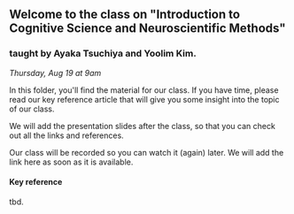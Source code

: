 ## Welcome to the class on "Introduction to Cognitive Science and Neuroscientific Methods"
### taught by Ayaka Tsuchiya and Yoolim Kim.

_Thursday, Aug 19 at 9am_

In this folder, you'll find the material for our class. If you have time, please read our key reference article that will give you some insight into the topic of our class.

We will add the presentation slides after the class, so that you can check out all the links and references.

Our class will be recorded so you can watch it (again) later. We will add the link here as soon as it is available.

#### Key reference

tbd.
